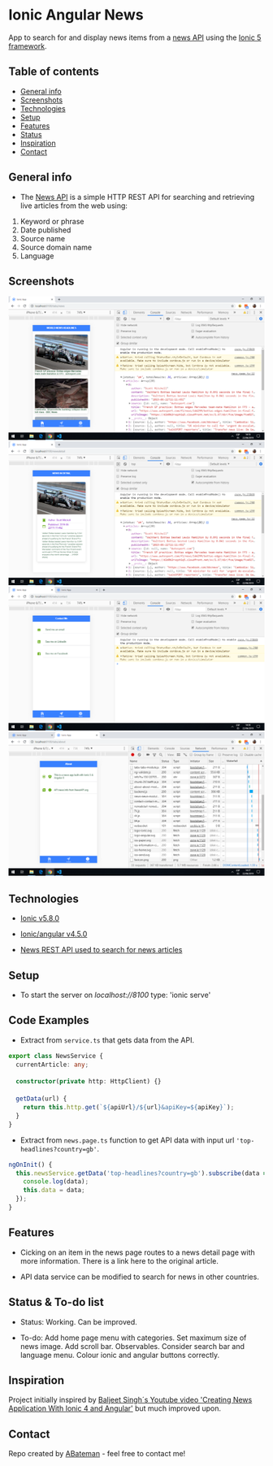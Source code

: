 # Ionic Angular News

App to search for and display news items from a [news API](https://newsapi.org/) using the [Ionic 5 framework](https://ionicframework.com/docs).

## Table of contents

* [General info](#general-info)
* [Screenshots](#screenshots)
* [Technologies](#technologies)
* [Setup](#setup)
* [Features](#features)
* [Status](#status)
* [Inspiration](#inspiration)
* [Contact](#contact)

## General info

* The [News API](https://newsapi.org/) is a simple HTTP REST API for searching and retrieving live articles from the web using:

1. Keyword or phrase
2. Date published
3. Source name
4. Source domain name
5. Language

## Screenshots

![Ionic page](./img/news-page.png)
![Ionic page](./img/news-detail.png)
![Ionic page](./img/contact.png)
![Ionic page](./img/about.png)

## Technologies

* [Ionic v5.8.0](https://ionicframework.com/)

* [Ionic/angular v4.5.0](https://www.npmjs.com/package/@ionic/angular)

* [News REST API used to search for news articles](https://newsapi.org/)

## Setup

* To start the server on _localhost://8100_ type: 'ionic serve'

## Code Examples

* Extract from `service.ts` that gets data from the API.

```typescript
export class NewsService {
  currentArticle: any;

  constructor(private http: HttpClient) {}

  getData(url) {
    return this.http.get(`${apiUrl}/${url}&apiKey=${apiKey}`);
  }
}
```

* Extract from `news.page.ts` function to get API data with input url `'top-headlines?country=gb'`.

```typescript
ngOnInit() {
  this.newsService.getData('top-headlines?country=gb').subscribe(data => {
    console.log(data);
    this.data = data;
  });
}
```

## Features

* Cicking on an item in the news page routes to a news detail page with more information. There is a link here to the original article.

* API data service can be modified to search for news in other countries.

## Status & To-do list

* Status: Working. Can be improved.

* To-do: Add home page menu with categories. Set maximum size of news image. Add scroll bar. Observables. Consider search bar and language menu. Colour ionic and angular buttons correctly.  

## Inspiration

Project initially inspired by [Baljeet Singh´s Youtube video 'Creating News Application With Ionic 4 and Angular'](https://www.youtube.com/watch?v=NJ9C7iY9350) but much improved upon.

## Contact

Repo created by [ABateman](https://www.andrewbateman.org) - feel free to contact me!
